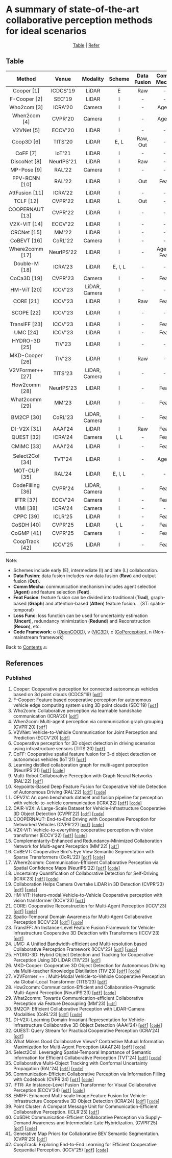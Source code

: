 # A summary of state-of-the-art collaborative perception methods for ideal scenarios

<div align="center">
<p align="center">
<a href="#table">Table</a> |
<a href="#references">Refer</a> 
</p>
</div>

## Table
|    Method         |  Venue     |   Modality    |    Scheme    |    Data Fusion    |    Comm Mecha    |    Feat Fusion    |    Loss Func    |    Code                                                            |
|:-----------------:|:----------:|:-------------:|:------------:|:-----------------:|:----------------:|:-----------------:|:---------------:|:------------------------------------------------------------------:|
| Cooper [1]        | ICDCS'19   | LiDAR         | E            | Raw               | -                | -                 | -               | -                                                                  |
| F-Cooper [2]      | SEC'19     | LiDAR         | I            | -                 | -                | Trad              | -               | [Linkn](https://github.com/Aug583/F-COOPER)                         |
| Who2com [3]       | ICRA'20    | Camera        | I            | -                 | Agent            | Trad              | -               | -                                                                  |
| When2com [4]      | CVPR'20    | Camera        | I            | -                 | Agent            | Trad              | -               | [Linkn](https://github.com/GT-RIPL/MultiAgentPerception)            |
| V2VNet [5]        | ECCV'20    | LiDAR         | I            | -                 | -                | Graph             | -               | -                                                                  |
| Coop3D [6]        | TITS'20    | LiDAR         | E, L         | Raw, Out          | -                | -                 | -               | [Linkn](https://github.com/eduardohenriquearnold/coop-3dod-infra)   |
| CoFF [7]          | IoT'21     | LiDAR         | I            | -                 | -                | Trad              | -               | -                                                                  |
| DiscoNet [8]      | NeurIPS'21 | LiDAR         | I            | Raw               | -                | Graph             | -               | [Linkc](https://github.com/ai4ce/DiscoNet)                        |
| MP-Pose [9]       | RAL'22     | Camera        | I            | -                 | -                | Graph             | -               | -                                                                  |
| FPV-RCNN [10]     | RAL'22     | LiDAR         | I            | Out               | Feat             | Trad              | -               | [Linkn](https://github.com/YuanYunshuang/FPV_RCNN)                  |
| AttFusion [11]    | ICRA'22    | LiDAR         | I            | -                 | -                | Atten             | -               | [Linko](https://github.com/DerrickXuNu/OpenCOOD)                 |
| TCLF [12]         | CVPR'22    | LiDAR         | L            | Out               | -                | -                 | -               | [Linkv](https://github.com/AIR-THU/DAIR-V2X)                        |
| COOPERNAUT [13]   | CVPR'22    | LiDAR         | I            | -                 | -                | Atten             | -               | [Linkn](https://github.com/UT-Austin-RPL/Coopernaut)                |
| V2X-ViT [14]      | ECCV'22    | LiDAR         | I            | -                 | -                | Atten             | -               | [Linko](https://github.com/DerrickXuNu/v2x-vit)                     |
| CRCNet [15]       | MM'22      | LiDAR         | I            | -                 | -                | Atten             | Redund          | -                                                                  |
| CoBEVT [16]       | CoRL'22    | Camera        | I            | -                 | -                | Atten             | -               | [Linko](https://github.com/DerrickXuNu/CoBEVT)                      |
| Where2comm [17]   | NeurIPS'22 | LiDAR         | I            | -                 | Agent, Feat      | Atten             | -               | [Linko](https://github.com/MediaBrain-SJTU/Where2comm)              |
| Double-M [18]     | ICRA'23    | LiDAR         | E, I, L      | -                 | -                | -                 | Uncert          | [Linkc](https://github.com/coperception/double-m-quantification)    |
| CoCa3D [19]       | CVPR'23    | Camera        | I            | -                 | Feat             | Trad              | -               | [Linko](https://github.com/MediaBrain-SJTU/CoCa3D)                  |
| HM-ViT [20]       | ICCV'23    | LiDAR, Camera | I            | -                 | -                | Atten             | -               | [Linko](https://github.com/XHwind/HM-ViT)                           |
| CORE [21]         | ICCV'23    | LiDAR         | I            | Raw               | Feat             | Atten             | Recon           | [Linko](https://github.com/zllxot/CORE)                             |
| SCOPE [22]        | ICCV'23    | LiDAR         | I            | -                 | -                | Atten (ST)   | -               | [Linko](https://github.com/starfdu1418/SCOPE)          |
| TransIFF [23]        | ICCV'23    | LiDAR         | I            | -                 | Feat                | Atten    | -               | -       
| UMC [24]        | ICCV'23    | LiDAR         | I            | -                 | Feat                |Graph   | -               | [Linkc](https://github.com/ispc-lab/UMC)                                                         |
| HYDRO-3D [25]        | TIV'23    | LiDAR         | I         | -                 | -                |Atten (ST)             | -              |    - |
| MKD-Cooper [26]        | TIV'23    | LiDAR         | I         | Raw                 | -                |Atten             | -              |    [Linko](https://github.com/EricLee523/MKD-Cooper)|
| V2VFormer++ [27]        | TITS'23    | LiDAR, Camera         | I         | -              | -                |Atten             | -              |    -          |
| How2comm [28]        | NeurIPS'23    | LiDAR          | I         | -              | Feat                |Atten (ST)            | -              |   [Linko](https://github.com/ydk122024/How2comm)|
| What2comm [29]        | MM'23    | LiDAR          | I         | -              | Feat                |Atten (ST)            | -              |    -          |
| BM2CP [30]        | CoRL'23    | LiDAR, Camera          | I         | -              | Feat                |Atten            | -              |  [Linko](https://github.com/byzhaoAI/BM2CP)      |
| DI-V2X [31]        | AAAI'24    | LiDAR          | I         | Raw              | Feat                |Atten            | -              |  [Linko](https://github.com/Serenos/DI-V2X) |
| QUEST [32]        | ICRA'24    | Camera         | I, L            | -                 | Feat                |Atten   | -               |         -        |
| CMiMC [33]        | AAAI'24    | LiDAR          | I         | -              | Feat                |-            | ✔️             |  [Linkc](https://github.com/77SWF/CMiMC)|
| Select2Col [34]        | TVT'24    | LiDAR         | I           | -                 | Agent                |Atten (ST)   | -               | [Linko](https://github.com/huangqzj/select2col)  |
| MOT-CUP [35]        | RAL'24    | LiDAR         | E, I, L     | -                 | -                |-             | Uncert             |      [Linkc](https://github.com/susanbao/mot_cup)    |
| CodeFilling [36]        | CVPR'24    | LiDAR, Camera     | I     | -                 | Feat                | Trad             | -             |      [Linko](https://github.com/PhyllisH/CodeFilling)    |
| IFTR [37]        | ECCV'24    | Camera     | I     | -                 | Feat                | Atten             | -             |      [Linko](https://github.com/wangsh0111/IFTR)    |
| VIMI [38]         | ICRA'24   | Camera        | I            | -                 | -                | Atten             | -               | [Linkv](https://github.com/Bosszhe/EMIFF)                            |
| CPPC [39]         | ICLR'25   | LiDAR        | I            | -                 | Feat               | Trad             | -               |             -               |
| CoSDH [40]         | CVPR'25   | LiDAR        | I, L           | -                 | Feat              | Trad             | -               |       [Linko](https://github.com/Xu2729/CoSDH)            |
| CoGMP [41]         | CVPR'25   | Camera        | I           | -                 | Feat              | Trad             | -               |    -   |
| CoopTrack [42]         | ICCV'25   | LiDAR        | I           | -                 | Feat              | Graph             | -               |   [Linkv](https://github.com/zhongjiaru/CoopTrack)   |


Note:
- Schemes include early (E), intermediate (I) and late (L) collaboration.
- **Data Fusion**: data fusion includes raw data fusion (**Raw**) and output fusion (**Out**).
- **Comm Mecha**: communication mechanism includes agent selection (**Agent**) and feature selection (**Feat**).
- **Feat Fusion**: feature fusion can be divided into traditional (**Trad**), graph-based (**Graph**) and attention-based (**Atten**) feature fusion. （ST: spatio-temporal）
- **Loss Func**: loss function can be used for uncertainty estimation (**Uncert**), redundancy minimization (**Redund**) and Reconstruction (**Recon**), etc.
- **Code Framework**: o ([OpenCOOD](https://github.com/DerrickXuNu/OpenCOOD)), v ([VIC3D](https://github.com/AIR-THU/DAIR-V2X)), c ([CoPerception](https://github.com/coperception/coperception)), n (Non-mainstream framework)

Back to [Contents](README.md) 🔙 

## References
### Published
1. Cooper: Cooperative perception for connected autonomous vehicles based on 3d point clouds (ICDCS'19) [[`pdf`](https://arxiv.org/abs/1905.05265)] 
2. F-Cooper: Feature based cooperative perception for autonomous vehicle edge computing system using 3D point clouds (SEC'19) [[`pdf`](https://arxiv.org/abs/1909.06459)] 
3. Who2com: Collaborative perception via learnable handshake communication (ICRA'20) [[`pdf`](https://arxiv.org/abs/2003.09575)]
4. When2com: Multi-agent perception via communication graph grouping (CVPR'20) [[`pdf`](https://arxiv.org/abs/2006.00176)]
5. V2VNet: Vehicle-to-Vehicle Communication for Joint Perception and Prediction (ECCV'20) [[`pdf`](https://arxiv.org/abs/2008.07519)]
6. Cooperative perception for 3D object detection in driving scenarios using infrastructure sensors (TITS'20) [[`pdf`](https://arxiv.org/abs/1912.12147)]
7. CoFF: Cooperative spatial feature fusion for 3-d object detection on autonomous vehicles (IoT'21) [[`pdf`](https://arxiv.org/abs/2009.11975)]
8. Learning distilled collaboration graph for multi-agent perception (NeurIPS'21) [[`pdf`](https://arxiv.org/abs/2111.00643)] [[`code`](https://github.com/ai4ce/DiscoNet)]
9. Multi-Robot Collaborative Perception with Graph Neural Networks (RAL'22) [[`pdf`](https://arxiv.org/abs/2201.01760)]
10. Keypoints-Based Deep Feature Fusion for Cooperative Vehicle Detection of Autonomous Driving (RAL'22) [[`pdf`](https://arxiv.org/abs/2109.11615)] [[`code`](https://github.com/YuanYunshuang/FPV_RCNN)]
11. OPV2V: An open benchmark dataset and fusion pipeline for perception with vehicle-to-vehicle communication (ICRA'22) [[`pdf`](https://arxiv.org/abs/2109.07644)] [[`code`](https://github.com/DerrickXuNu/OpenCOOD)]
12. DAIR-V2X: A Large-Scale Dataset for Vehicle-Infrastructure Cooperative 3D Object Detection (CVPR'22) [[`pdf`](https://arxiv.org/abs/2204.05575)] [[`code`](https://github.com/AIR-THU/DAIR-V2X)]
13. COOPERNAUT: End-to-End Driving with Cooperative Perception for Networked Vehicles (CVPR'22) [[`pdf`](https://arxiv.org/abs/2205.02222)] [[`code`](https://github.com/UT-Austin-RPL/Coopernaut)]
14. V2X-ViT: Vehicle-to-everything cooperative perception with vision transformer (ECCV'22) [[`pdf`](https://arxiv.org/abs/2203.10638)] [[`code`]()]
15. Complementarity-Enhanced and Redundancy-Minimized Collaboration Network for Multi-agent Perception (MM'22) [[`pdf`](https://dl.acm.org/doi/abs/10.1145/3503161.3548197)]
16. CoBEVT: Cooperative Bird's Eye View Semantic Segmentation with Sparse Transformers (CoRL'22) [[`pdf`](https://arxiv.org/abs/2207.02202)] [[`code`](https://github.com/DerrickXuNu/v2x-vit)]
17. Where2comm: Communication-Efficient Collaborative Perception via Spatial Confidence Maps (NeurIPS'22) [[`pdf`](https://arxiv.org/abs/2209.12836)] [[`code`](https://github.com/MediaBrain-SJTU/Where2comm)]
18. Uncertainty Quantification of Collaborative Detection for Self-Driving (ICRA'23) [[`pdf`](https://arxiv.org/abs/2209.08162)] [[`code`](https://github.com/coperception/double-m-quantification)]
19. Collaboration Helps Camera Overtake LiDAR in 3D Detection (CVPR'23) [[`pdf`](https://arxiv.org/abs/2303.13560)] [[`code`](https://github.com/MediaBrain-SJTU/CoCa3D)]
20. HM-ViT: Hetero-modal Vehicle-to-Vehicle Cooperative perception with vision transformer (ICCV'23) [[`pdf`](https://arxiv.org/abs/2304.10628)]
21. CORE: Cooperative Reconstruction for Multi-Agent Perception (ICCV'23) [[`pdf`](https://arxiv.org/abs/2307.11514)] [[`code`](https://github.com/zllxot/CORE)]
22. Spatio-Temporal Domain Awareness for Multi-Agent Collaborative Perception (ICCV'23) [[`pdf`](https://arxiv.org/abs/2307.13929)] [[`code`](https://github.com/starfdu1418/SCOPE)]
23. TransIFF: An Instance-Level Feature Fusion Framework for Vehicle-Infrastructure Cooperative 3D Detection with Transformers (ICCV'23) [[`pdf`](https://openaccess.thecvf.com/content/ICCV2023/papers/Chen_TransIFF_An_Instance-Level_Feature_Fusion_Framework_for_Vehicle-Infrastructure_Cooperative_3D_ICCV_2023_paper.pdf)]
24. UMC: A Unified Bandwidth-efficient and Multi-resolution based Collaborative Perception Framework (ICCV'23) [[`pdf`](https://arxiv.org/abs/2303.12400)] [[`code`](https://github.com/ispc-lab/UMC)]
25. HYDRO-3D: Hybrid Object Detection and Tracking for Cooperative Perception Using 3D LiDAR (TIV'23) [[`pdf`](https://ieeexplore.ieee.org/abstract/document/10148929)]
26. MKD-Cooper: Cooperative 3D Object Detection for Autonomous Driving via Multi-teacher Knowledge Distillation (TIV'23) [[`pdf`](https://ieeexplore.ieee.org/abstract/document/10236578)] [[`code`](https://github.com/EricLee523/MKD-Cooper)]
27. V2VFormer ++ : Multi-Modal Vehicle-to-Vehicle Cooperative Perception via Global-Local Transformer (TITS'23) [[`pdf`](https://ieeexplore.ieee.org/document/10265751/)]
28. How2comm: Communication-Efficient and Collaboration-Pragmatic Multi-Agent Perception (NeurIPS'23) [[`pdf`](https://openreview.net/forum?id=Dbaxm9ujq6)] [[`code`](https://github.com/ydk122024/How2comm)]
29. What2comm: Towards Communication-efficient Collaborative Perception via Feature Decoupling (MM'23) [[`pdf`](https://dl.acm.org/doi/10.1145/3581783.3611699)]
30. BM2CP: Efficient Collaborative Perception with LiDAR-Camera Modalities (CoRL'23) [[`pdf`](https://openreview.net/forum?id=uJqxFjF1xWp)] [[`code`](https://github.com/byzhaoAI/BM2CP)]
31. DI-V2X: Learning Domain-Invariant Representation for Vehicle-Infrastructure Collaborative 3D Object Detection (AAAI'24) [[`pdf`](https://arxiv.org/abs/2312.15742)] [[`code`](https://github.com/Serenos/DI-V2X)]
32. QUEST: Query Stream for Practical Cooperative Perception (ICRA'24) [[`pdf`](https://arxiv.org/abs/2308.01804)]
33. What Makes Good Collaborative Views? Contrastive Mutual Information Maximization for Multi-Agent Perception (AAAI'24) [[`pdf`](https://arxiv.org/abs/2403.10068)] [[`code`](https://github.com/77SWF/CMiMC)]
34. Select2Col: Leveraging Spatial-Temporal Importance of Semantic Information for Efficient Collaborative Perception (TVT'24) [[`pdf`](https://arxiv.org/abs/2307.16517)] [[`code`](https://github.com/huangqzj/select2col)]
35. Collaborative Multi-Object Tracking with Conformal Uncertainty Propagation (RAL'24) [[`pdf`](https://arxiv.org/abs/2303.14346)] [[`code`](https://github.com/susanbao/mot_cup)]
36. Communication-Efficient Collaborative Perception via Information Filling with Codebook (CVPR'24) [[`pdf`](https://arxiv.org/abs/2405.04966)] [[`code`](https://github.com/PhyllisH/CodeFilling)]
37. IFTR: An Instance-Level Fusion Transformer for Visual Collaborative Perception (ECCV'24) [[`pdf`](https://arxiv.org/abs/2407.09857)] [[`code`](https://github.com/wangsh0111/IFTR)]
38. EMIFF: Enhanced Multi-scale Image Feature Fusion for Vehicle-Infrastructure Cooperative 3D Object Detection (ICRA'24) [[`pdf`](https://arxiv.org/pdf/2402.15272)] [[`code`](https://github.com/Bosszhe/EMIFF)]
39. Point Cluster: A Compact Message Unit for Communication-Efficient Collaborative Perception. (ICLR'25) [[`pdf`](https://openreview.net/forum?id=54XlM8Clkg)]
40. CoSDH: Communication-Efficient Collaborative Perception via Supply-Demand Awareness and Intermediate-Late Hybridization. (CVPR'25) [[`pdf`](https://arxiv.org/abs/2503.03430)] [[`code`](https://github.com/Xu2729/CoSDH)]
41. Generative Map Priors for Collaborative BEV Semantic Segmentation. (CVPR'25) [[`pdf`](https://openaccess.thecvf.com/content/CVPR2025/papers/Fu_Generative_Map_Priors_for_Collaborative_BEV_Semantic_Segmentation_CVPR_2025_paper.pdf)]
42. CoopTrack: Exploring End-to-End Learning for Efficient Cooperative Sequential Perception. (ICCV'25) [[`pdf`](https://www.arxiv.org/abs/2507.19239)] [[`code`](https://github.com/zhongjiaru/CoopTrack)]


  

